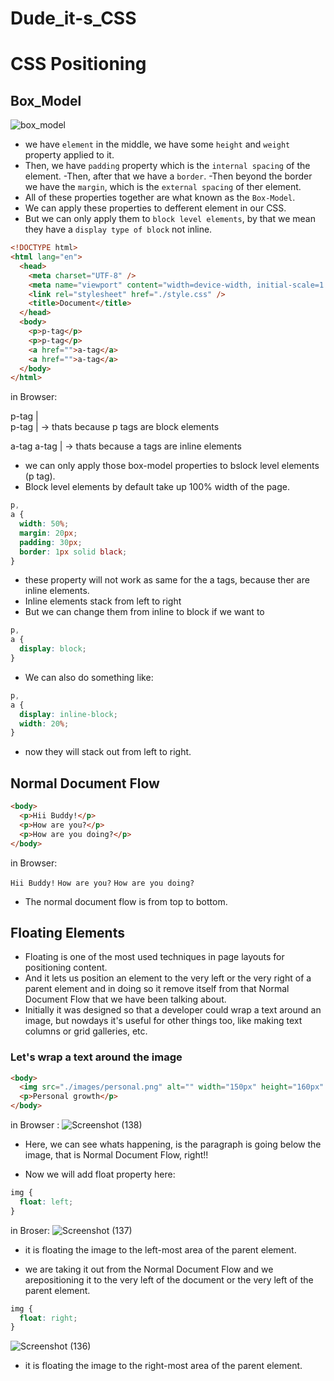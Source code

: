 # Dude_it-s_CSS

# CSS Positioning

## Box_Model

![box_model](https://github.com/Utsav1256/Dude_it-s_CSS/assets/94625893/caf88dcf-6d88-4585-8749-a0c67bb9a373)

- we have `element` in the middle, we have some `height` and `weight` property applied to it.
- Then, we have `padding` property which is the `internal spacing` of the element.
  -Then, after that we have a `border`.
  -Then beyond the border we have the `margin`, which is the `external spacing` of ther element.
- All of these properties together are what known as the `Box-Model`.
- We can apply these properties to defferent element in our CSS.
- But we can only apply them to `block level elements`, by that we mean they have a `display type of block` not inline.

```html
<!DOCTYPE html>
<html lang="en">
  <head>
    <meta charset="UTF-8" />
    <meta name="viewport" content="width=device-width, initial-scale=1.0" />
    <link rel="stylesheet" href="./style.css" />
    <title>Document</title>
  </head>
  <body>
    <p>p-tag</p>
    <p>p-tag</p>
    <a href="">a-tag</a>
    <a href="">a-tag</a>
  </body>
</html>
```

in Browser:

p-tag | <br>
p-tag | -> thats because p tags are block elements <br>

a-tag a-tag | -> thats because a tags are inline elements

- we can only apply those box-model properties to bslock level elements (p tag).
- Block level elements by default take up 100% width of the page.

```css
p,
a {
  width: 50%;
  margin: 20px;
  padding: 30px;
  border: 1px solid black;
}
```

- these property will not work as same for the a tags, because ther are inline elements.
- Inline elements stack from left to right
- But we can change them from inline to block if we want to

```css
p,
a {
  display: block;
}
```

- We can also do something like:

```css
p,
a {
  display: inline-block;
  width: 20%;
}
```

- now they will stack out from left to right.

## Normal Document Flow

```html
<body>
  <p>Hii Buddy!</p>
  <p>How are you?</p>
  <p>How are you doing?</p>
</body>
```

in Browser:

`Hii Buddy!`
`How are you?`
`How are you doing?
`

- The normal document flow is from top to bottom.

## Floating Elements

- Floating is one of the most used techniques in page layouts for positioning content.
- And it lets us position an element to the very left or the very right of a parent element and in doing so it remove itself from that Normal Document Flow that we have been talking about.
- Initially it was designed so that a developer could wrap a text around an image, but nowdays it's useful for other things too, like making text columns or grid galleries, etc.

### Let's wrap a text around the image

```html
<body>
  <img src="./images/personal.png" alt="" width="150px" height="160px" />
  <p>Personal growth</p>
</body>
```

in Browser :
![Screenshot (138)](https://github.com/Utsav1256/Dude_it-s_CSS/assets/94625893/6b32f6f2-5658-48c0-b4a6-5766bae1c16e)

- Here, we can see whats happening, is the paragraph is going below the image, that is Normal Document Flow, right!!

- Now we will add float property here:

```css
img {
  float: left;
}
```

in Broser:
![Screenshot (137)](https://github.com/Utsav1256/Dude_it-s_CSS/assets/94625893/07d54c78-1206-4c65-b346-64d67d8237d3)

- it is floating the image to the left-most area of the parent element.

- we are taking it out from the Normal Document Flow and we arepositioning it to the very left of the document or the very left of the parent element.

```css
img {
  float: right;
}
```
![Screenshot (136)](https://github.com/Utsav1256/Dude_it-s_CSS/assets/94625893/0d5b7142-5e96-49c9-a24c-970a7a09feb5)

- it is floating the image to the right-most area of the parent element.
